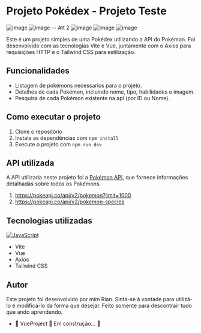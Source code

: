 # Projeto Pokédex - **Projeto Teste**

 ![image](https://github.com/rianjsp/Pokemons_api/assets/116752833/6d31cd07-0593-4452-bc36-c3a9c051ea33)
 ![image](https://github.com/rianjsp/Pokemons_api/assets/116752833/b2a0523c-657d-48d9-898f-f9999e3defc9)
-- Att 2
 ![image](https://github.com/rianjsp/Pokemons_api_v2/assets/116752833/6400d3bc-a424-401d-8d8a-3763caeef0b2)
 ![image](https://github.com/rianjsp/Pokemons_api_v2/assets/116752833/e7525a7c-986c-4590-a1fa-14816ef9c9bb)
 ![image](https://github.com/rianjsp/Pokemons_api_v2/assets/116752833/0a97390f-9360-45ad-9d9a-56e2235a0f33)


Este é um projeto simples de uma Pokédex utilizando a API do Pokémon. Foi desenvolvido com as tecnologias Vite e Vue, juntamente com o Axios para requisições HTTP e o Tailwind CSS para estilização.

## Funcionalidades

- Listagem de pokémons necessarios para o projeto.
- Detalhes de cada Pokémon, incluindo nome, tipo, habilidades e imagem.
- Pesquisa de cada Pokémon existente na api (por ID ou Nome).
  
## Como executar o projeto

1. Clone o repositório
2. Instale as dependências com `npm install`
3. Execute o projeto com `npm run dev`

## API utilizada

A API utilizada neste projeto foi a [Pokémon API](https://pokeapi.co/), que fornece informações detalhadas sobre todos os Pokémons.
1. https://pokeapi.co/api/v2/pokemon?limit=1000
2. https://pokeapi.co/api/v2/pokemon-species


## Tecnologias utilizadas 
[![JavaScript](https://img.shields.io/badge/Javascript-yellow?logo=javascript&labelColor=black)](https://www.javascript.com/)

- Vite
- Vue
- Axios
- Tailwind CSS




## Autor

Este projeto foi desenvolvido por mim Rian. Sinta-se à vontade para utilizá-lo e modificá-lo da forma que desejar. Feito somente para descontrair tudo que ando aprendendo.

 - 🚧  VueProject 🚀 Em construção...  🚧
